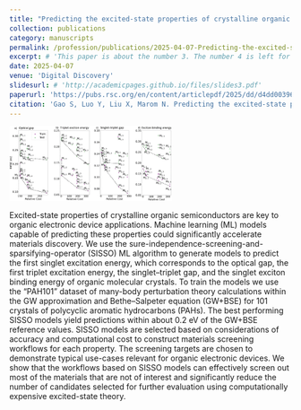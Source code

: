 ```yaml
---
title: "Predicting the excited-state properties of crystalline organic semiconductors using GW+BSE and machine learning"
collection: publications
category: manuscripts
permalink: /profession/publications/2025-04-07-Predicting-the-excited-state-properties-of-crystalline-organic-semiconductors-using-GW-BSE-and-machine-learning
excerpt: # 'This paper is about the number 3. The number 4 is left for future work.'
date: 2025-04-07
venue: 'Digital Discovery'
slidesurl: # 'http://academicpages.github.io/files/slides3.pdf'
paperurl: 'https://pubs.rsc.org/en/content/articlepdf/2025/dd/d4dd00396a'
citation: 'Gao S, Luo Y, Liu X, Marom N. Predicting the excited-state properties of crystalline organic semiconductors using GW+ BSE and machine learning. Digital Discovery. 2025.'
---
```


<img src="/images/SISSOPAH101RSC25.gif" alt="SISSO on PAH101 Overview" style="height: 100pt;">

Excited-state properties of crystalline organic semiconductors are key to organic electronic device applications. Machine learning (ML) models capable of predicting these properties could significantly accelerate materials discovery. We use the sure-independence-screening-and-sparsifying-operator (SISSO) ML algorithm to generate models to predict the first singlet excitation energy, which corresponds to the optical gap, the first triplet excitation energy, the singlet–triplet gap, and the singlet exciton binding energy of organic molecular crystals. To train the models we use the “PAH101” dataset of many-body perturbation theory calculations within the GW approximation and Bethe–Salpeter equation (GW+BSE) for 101 crystals of polycyclic aromatic hydrocarbons (PAHs). The best performing SISSO models yield predictions within about 0.2 eV of the GW+BSE reference values. SISSO models are selected based on considerations of accuracy and computational cost to construct materials screening workflows for each property. The screening targets are chosen to demonstrate typical use-cases relevant for organic electronic devices. We show that the workflows based on SISSO models can effectively screen out most of the materials that are not of interest and significantly reduce the number of candidates selected for further evaluation using computationally expensive excited-state theory.